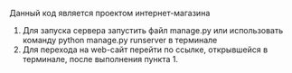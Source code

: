 Данный код является проектом интернет-магазина

1. Для запуска сервера запустить файл manage.py или использовать команду python manage.py runserver в терминале
2. Для перехода на web-сайт перейти по ссылке, открывшейся в терминале, после выполнения пункта 1.
